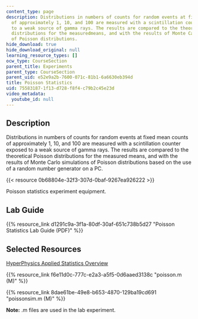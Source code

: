 ```yaml
---
content_type: page
description: Distributions in numbers of counts for random events at fixed mean counts
  of approximately 1, 10, and 100 are measured with a scintillation counter exposed
  to a weak source of gamma rays. The results are compared to the theoretical Poisson
  distributions for the measuredmeans, and with the results of Monte Carlo simulations
  of Poisson distributions.
hide_download: true
hide_download_original: null
learning_resource_types: []
ocw_type: CourseSection
parent_title: Experiments
parent_type: CourseSection
parent_uid: e52e9a2b-7600-071c-81b1-6a6630eb394d
title: Poisson Statistics
uid: 75583187-1f13-d728-f8f4-c79b2c45e23d
video_metadata:
  youtube_id: null
---
```


Description
-----------

Distributions in numbers of counts for random events at fixed mean counts of approximately 1, 10, and 100 are measured with a scintillation counter exposed to a weak source of gamma rays. The results are compared to the theoretical Poisson distributions for the measured means, and with the results of Monte Carlo simulations of Poisson distributions based on the use of a random number generator on a PC.

{{< resource 0b68804e-32f3-307d-0baf-9267ea926222 >}}

Poisson statistics experiment equipment.

Lab Guide
---------

{{% resource_link d1291c9a-3f1a-80df-30af-651c738b5d27 "Poisson Statistics Lab Guide (PDF)" %}}

Selected Resources
------------------

[HyperPhysics Applied Statistics Overview](http://hyperphysics.phy-astr.gsu.edu/hbase/math/statcon.html#c1)

{{% resource_link f6e11d0c-777c-e2a3-a5f5-0d6aaed3138c "poisson.m (M)" %}}

{{% resource_link 8dae61be-49e8-b653-4870-129ba19cd691 "poissonsim.m (M)" %}}

**Note:** .m files are used in the lab experiment.